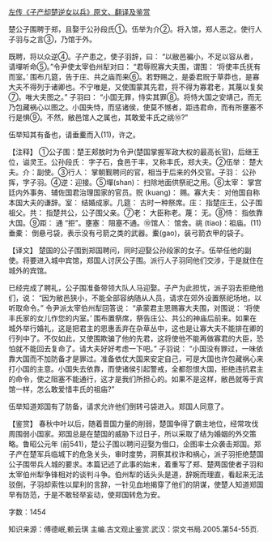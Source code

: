[左传《子产却楚逆女以兵》原文、翻译及鉴赏](https://www.vrrw.net/wx/14007.html)

楚公子围聘于郑，且娶于公孙段氏①。伍举为介②。将入馆，郑人恶之。使行人子羽与之言③，乃馆于外。

既聘，将以众逆④。子产患之，使子羽辞，曰： “以敝邑褊小，不足以容从者，请墠听命⑤。”令尹使太宰伯州犁对曰： “君辱贶寡大夫围，谓围： ‘将使丰氏抚有而室。’ 围布几筵，告于庄、共之庙而来⑥。若野赐之，是委君贶于草莽也，是寡大夫不得列于诸卿也。不宁唯是，又使围蒙其先君，将不得为寡君老，其蔑以复矣⑦。唯大夫图之。” 子羽曰： “小国无罪，恃实其罪⑧。将恃大国之安靖己，而无乃包藏祸心以图之。小国失恃，而惩诸侯，使莫不憾者，距违君命，而有所壅塞不行是惧⑨。不然，敝邑馆人之属也，其敢爱丰氏之祧⑩?”

伍举知其有备也，请垂櫜而入(11)，许之。

【注释】 ①公子围：楚王郏敖时为令尹(楚国掌握军政大权的最高长官)，后继王位，谥灵王。公孙段氏： 字子石，食邑于丰，又称丰氏，郑大夫。②伍举： 楚大夫。介：副使。③行人： 掌朝觐聘问的官，相当于后来的外交官。子羽： 公孙挥，字子羽。④逆：迎接。⑤墠(shan)： 扫除地面供祭祀之用。⑥太宰： 掌宫廷内外事务、辅佐国君治理国家的官员。贶 (kuang)： 赐。寡大夫： 对他国自称本国大夫的谦辞。室： 结婚成家。几筵： 古时一种祭席。庄： 指楚庄王，公子围祖父。共： 指楚共公，公子围父亲。⑦老： 大臣称老。蔑： 无。⑧恃： 指依靠大国。⑨距： 通 “拒”。壅塞： 阻塞不通。⑩馆人： 馆舍。祧 (tiao)：祖庙。(11)垂橐： 倒悬弓袋，表示没有弓箭之类的武器。櫜(gao)，装弓箭衣甲的袋子。



【译文】 楚国的公子围到郑国聘问，同时迎娶公孙段家的女子。伍举任他的副使。将要进入城中宾馆，郑国人讨厌公子围。派行人子羽同他们交涉，于是就住在城外的宾馆。

已经完成了聘礼，公子围准备带领大队人马迎娶。子产为此担忧，派子羽去拒绝他们，说： “因为敝邑狭小，不能全部容纳随从人员，请求在郊外设置祭祀场地，以听取命令。” 令尹派太宰伯州犁回答说： “承蒙君主恩赐寡大夫围，对围说： ‘将使丰氏家的女儿作您的内室。’ 围布置祭席，祭告庄公、共公的神庙后前来。如果在城外举行婚礼，这是把君主的恩惠丢弃在杂草丛中，这也是让寡大夫不能排在卿的行列中了。不仅如此，又使围欺骗了他的先君，这将使他不能再做寡君的大臣，恐怕就不能回去复命了。请大夫好好考虑一下吧。” 子羽说： “小国没有罪过，一味依靠大国而不加防备才是罪过。准备依仗大国来安定自己，可是大国也许包藏祸心来打小国的主意。小国失去依靠，而使诸侯引起警戒，全都怨恨大国，拒绝违抗君主的命令，使之阻塞不能通行，这才是我们所担心的。如果不是这样，敝邑就等于宾馆一样，怎么敢爱惜丰氏的祖庙?”

伍举知道郑国有了防备，请求允许他们倒转弓袋进入。郑国人同意了。

【鉴赏】 春秋中叶以后，随着晋国力量的削弱，楚国争得了霸主地位，经常攻伐周围弱小国家。郑国总是在楚国的威胁下过日子，所以采取了结为婚姻的外交策略。鲁昭公元年 (前541)，楚公子围以聘问迎娶为借口，企图率士众袭击郑国。郑子产在楚军兵临城下的危急关头，审时度势，洞察其权诈和祸心，派子羽拒绝楚国公子围带兵人城的要求。本篇记述了此事的始末，着重写了郑、楚两国使者子羽和太宰伯州犁争锋相对的谈判斗争。伯州犁的话头头是道，辞婉而理直，看起来无法驳倒，子羽却索性以犀利的言辞，一针见血地揭穿了他们的阴谋，使楚人知道郑国早有防范，于是不敢轻举妄动，使郑国转危为安。

字数：1454

知识来源：傅德岷,赖云琪 主编.古文观止鉴赏.武汉：崇文书局.2005.第54-55页.

